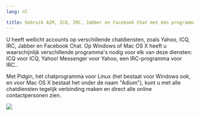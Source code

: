 ```yaml
---
lang: nl

title: Gebruik AIM, ICQ, IRC, Jabber en Facebook Chat met één programma
---
```


U heeft wellicht accounts op verschillende chatdiensten, zoals Yahoo, ICQ, IRC, Jabber 
en Facebook Chat. Op Windows of Mac OS X heeft u waarschijnlijk verschillende programma's nodig voor elk van deze diensten: ICQ voor ICQ, Yahoo! Messenger voor Yahoo, een IRC-programma voor IRC..


Met Pidgin, hét chatprogramma voor Linux (het bestaat voor Windows ook, en voor Mac OS X bestaat het onder de naam "Adium"), kunt u met alle chatdiensten tegelijk verbinding maken en direct alle online contactpersonen zien.


<img src="Images/gaim_im_services.png" />




